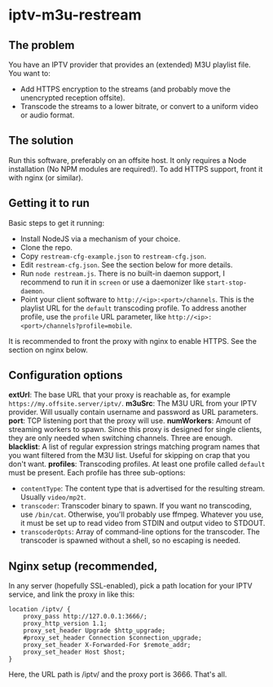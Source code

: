 # iptv-m3u-restream

## The problem
You have an IPTV provider that provides an (extended) M3U
playlist file. You want to:

* Add HTTPS encryption to the streams (and probably move
  the unencrypted reception offsite).
* Transcode the streams to a lower bitrate, or convert to
  a uniform video or audio format.

## The solution
Run this software, preferably on an offsite host. It only
requires a Node installation (No NPM modules are required!).
To add HTTPS support, front it with nginx (or similar).

## Getting it to run
Basic steps to get it running:
* Install NodeJS via a mechanism of your choice.
* Clone the repo.
* Copy `restream-cfg-example.json` to `restream-cfg.json`.
* Edit `restream-cfg.json`. See the section below for more
  details.
* Run `node restream.js`. There is no built-in daemon support,
  I recommend to run it in `screen` or use a daemonizer like
  `start-stop-daemon`.
* Point your client software to `http://<ip>:<port>/channels`.
  This is the playlist URL for the `default` transcoding
  profile. To address another profile, use the `profile` URL
  parameter, like `http://<ip>:<port>/channels?profile=mobile`.

It is recommended to front the proxy with nginx to enable HTTPS.
See the section on nginx below.

## Configuration options

__extUrl__: The base URL that your proxy is reachable as, for
example `https://my.offsite.server/iptv/`.
__m3uSrc__: The M3U URL from your IPTV provider. Will usually
contain username and password as URL parameters.
__port__: TCP listening port that the proxy will use.
__numWorkers__: Amount of streaming workers to spawn. Since
this proxy is designed for single clients, they are only
needed when switching channels. Three are enough.
__blacklist__: A list of regular expression strings matching
program names that you want filtered from the M3U list. Useful
for skipping on crap that you don't want.
__profiles__: Transcoding profiles. At least one profile called
`default` must be present. Each profile has three sub-options:
  * `contentType`: The content type that is advertised for the
  resulting stream. Usually `video/mp2t`.
  * `transcoder`: Transcoder binary to spawn. If you want no
  transcoding, use `/bin/cat`. Otherwise, you'll probably use
  ffmpeg. Whatever you use, it must be set up to read video
  from STDIN and output video to STDOUT.
  * `transcoderOpts`: Array of command-line options for the
  transcoder. The transcoder is spawned without a shell, so
  no escaping is needed.

## Nginx setup (recommended,
In any server (hopefully SSL-enabled), pick a path location
for your IPTV service, and link the proxy in like this:

```
location /iptv/ {
    proxy_pass http://127.0.0.1:3666/;
    proxy_http_version 1.1;
    proxy_set_header Upgrade $http_upgrade;
    #proxy_set_header Connection $connection_upgrade;
    proxy_set_header X-Forwarded-For $remote_addr;
    proxy_set_header Host $host;
}
```
Here, the URL path is /iptv/ and the proxy port is 3666.
That's all.


